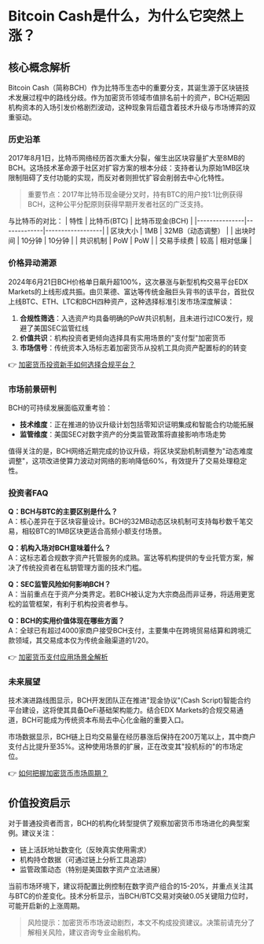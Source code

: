 # Bitcoin Cash是什么，为什么它突然上涨？

## 核心概念解析
Bitcoin Cash（简称BCH）作为比特币生态中的重要分支，其诞生源于区块链技术发展过程中的路线分歧。作为加密货币领域市值排名前十的资产，BCH近期因机构资本的入场引发价格剧烈波动，这种现象背后蕴含着技术升级与市场博弈的双重驱动。

### 历史沿革
2017年8月1日，比特币网络经历首次重大分裂，催生出区块容量扩大至8MB的BCH。这场技术革命源于社区对扩容方案的根本分歧：支持者认为原始1MB区块限制阻碍了支付功能的实现，而反对者则担忧扩容会削弱去中心化特性。

> 重要节点：2017年比特币现金硬分叉时，持有BTC的用户按1:1比例获得BCH，这种公平分配原则获得早期开发者社区的广泛支持。

与比特币的对比：
| 特性          | 比特币(BTC) | 比特币现金(BCH) |
|---------------|-------------|------------------|
| 区块大小      | 1MB         | 32MB（动态调整） |
| 出块时间      | 10分钟      | 10分钟           |
| 共识机制      | PoW         | PoW              |
| 交易手续费    | 较高        | 相对低廉         |

### 价格异动溯源
2024年6月21日BCH价格单日飙升超100%，这次暴涨与新型机构交易平台EDX Markets的上线形成共振。由贝莱德、富达等传统金融巨头背书的该平台，首批仅上线BTC、ETH、LTC和BCH四种资产，这种选择标准引发市场深度解读：

1. **合规性筛选**：入选资产均具备明确的PoW共识机制，且未进行过ICO发行，规避了美国SEC监管红线
2. **价值共识**：机构投资者更倾向选择具有实用场景的"支付型"加密货币
3. **市场信号**：传统资本入场标志着加密货币从投机工具向资产配置标的的转变

👉 [加密货币投资新手如何选择合规平台？](https://bit.ly/okx_welcome)

### 市场前景研判
BCH的可持续发展面临双重考验：
- **技术维度**：正在推进的协议升级计划包括零知识证明集成和智能合约功能拓展
- **监管维度**：美国SEC对数字资产的分类监管政策将直接影响市场走势

值得关注的是，BCH网络近期完成的协议升级，将区块奖励机制调整为"动态难度调整"，这项改进使算力波动对网络的影响降低60%，有效提升了交易处理稳定性。

### 投资者FAQ

**Q：BCH与BTC的主要区别是什么？**  
A：核心差异在于区块容量设计。BCH的32MB动态区块机制可支持每秒数千笔交易，相较BTC的1MB区块更适合高频小额支付场景。

**Q：机构入场对BCH意味着什么？**  
A：这标志着合规数字资产托管服务的成熟。富达等机构提供的专业托管方案，解决了传统投资者在私钥管理方面的技术门槛。

**Q：SEC监管风险如何影响BCH？**  
A：当前重点在于资产分类界定。若BCH被认定为大宗商品而非证券，将适用更宽松的监管框架，有利于机构投资者参与。

**Q：BCH的实用价值体现在哪些方面？**  
A：全球已有超过4000家商户接受BCH支付，主要集中在跨境贸易结算和跨境汇款领域，其交易成本仅为传统金融渠道的1/20。

👉 [加密货币支付应用场景全解析](https://bit.ly/okx_welcome)

### 未来展望
技术演进路线图显示，BCH开发团队正在推进"现金协议"(Cash Script)智能合约平台建设，这将使其具备DeFi基础架构能力。结合EDX Markets的合规交易通道，BCH可能成为传统资本布局去中心化金融的重要入口。

市场数据显示，BCH链上日均交易量在经历暴涨后保持在200万笔以上，其中商户支付占比提升至35%。这种使用场景的扩展，正在改变其"投机标的"的市场定位。

👉 [如何把握加密货币市场周期？](https://bit.ly/okx_welcome)

## 价值投资启示
对于普通投资者而言，BCH的机构化转型提供了观察加密货币市场进化的典型案例。建议关注：
- 链上活跃地址数变化（反映真实使用需求）
- 机构持仓数据（可通过链上分析工具追踪）
- 监管政策动态（特别是美国数字资产立法进展）

当前市场环境下，建议将配置比例控制在数字资产组合的15-20%，并重点关注其与BTC的价差变化。技术分析显示，当BCH/BTC交易对突破0.05关键阻力位时，可能开启新的上涨周期。

> 风险提示：加密货币市场波动剧烈，本文不构成投资建议。决策前请充分了解相关风险，建议咨询专业金融机构。